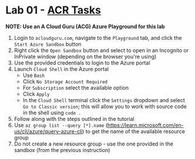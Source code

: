 # Lab 01 - [ACR Tasks](https://learn.microsoft.com/en-us/azure/container-registry/container-registry-quickstart-task-cli)

**NOTE: Use an A Cloud Guru (ACG) Azure Playground for this lab**

1. Login to `acloudguru.com`, navigate to the `Playground` tab, and click the `Start Azure Sandbox` button
1. Right click the `Open Sandbox` button and select to open in an Incognito or InPrivate window (depending on the browser you're using)
1. Use the provided credentials to login to the Azure portal
1. Launch `Cloud Shell` in the Azure portal
    - Use `Bash`
    - Click `No Storage Account Required`
    - For `Subscription` select the available option
    - Click `Apply`
    - In the `Cloud Shell` terminal click the `Settings` dropdown and select `Go to Classic version`; this will allow you to work with source code in the shell using `code .`
1. Follow along with the steps outlined in the tutorial
1. Use `az group list --query [*].name` (https://learn.microsoft.com/en-us/cli/azure/query-azure-cli) to get the name of the available resource group
1. Do not create a new resource group - use the one provided in the sandbox (from the previous instruction)
